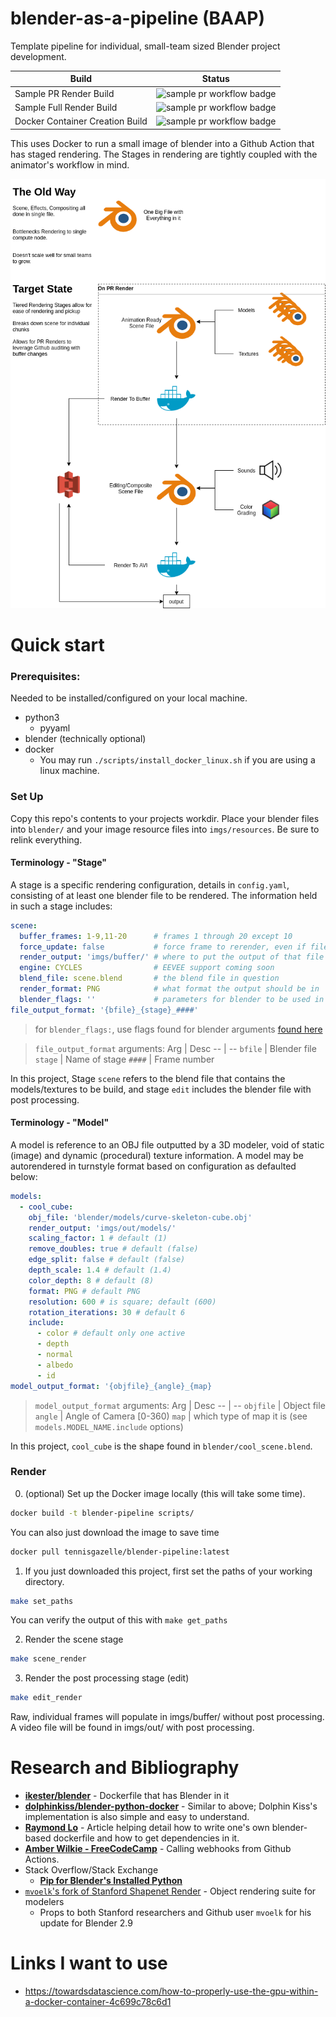 # blender-as-a-pipeline (BAAP)

Template pipeline for individual, small-team sized Blender project development.

Build | Status
 -- | -- 
Sample PR Render Build |  ![sample pr workflow badge](https://github.com/TennisGazelle/blender-pipeline/workflows/.github/workflows/pr_render.yml/badge.svg)
Sample Full Render Build | ![sample pr workflow badge](https://github.com/TennisGazelle/blender-pipeline/workflows/.github/workflows/render.yml/badge.svg)
Docker Container Creation Build | ![sample pr workflow badge](https://github.com/TennisGazelle/blender-pipeline/workflows/.github/workflows/docker.yml/badge.svg)


This uses Docker to run a small image of blender into a Github Action that has staged rendering.
The Stages in rendering are tightly coupled with the animator's workflow in mind.

![Diagram of Blender Pipeline](docs/blender-pipeline-flowchart.png)

# Quick start

### Prerequisites:
Needed to be installed/configured on your local machine.
 - python3
    - pyyaml
 - blender (technically optional)
 - docker
    - You may run `./scripts/install_docker_linux.sh` if you are using a linux machine.


### Set Up
Copy this repo's contents to your projects workdir.
Place your blender files into `blender/` and your image resource files into `imgs/resources`.  Be sure to relink everything.

#### Terminology - "Stage"
A stage is a specific rendering configuration, details in `config.yaml`, consisting of at least one blender file to be rendered.
The information held in such a stage includes:

```yaml
scene:
  buffer_frames: 1-9,11-20      # frames 1 through 20 except 10
  force_update: false           # force frame to rerender, even if file exists
  render_output: 'imgs/buffer/' # where to put the output of that file
  engine: CYCLES                # EEVEE support coming soon
  blend_file: scene.blend       # the blend file in question
  render_format: PNG            # what format the output should be in
  blender_flags: ''             # parameters for blender to be used in the docker call
file_output_format: '{bfile}_{stage}_####'
```

> for `blender_flags:`, use flags found for blender arguments [found here](https://docs.blender.org/manual/en/latest/advanced/command_line/arguments.html)

> `file_output_format` arguments:
> Arg | Desc
> -- | --
> `bfile` | Blender file
> `stage` | Name of stage
> `####` | Frame number

In this project, Stage `scene` refers to the blend file that contains the models/textures to be build, and stage `edit` includes the blender file with post processing.

#### Terminology - "Model"
A model is reference to an OBJ file outputted by a 3D modeler, void of static (image) and dynamic (procedural) texture information.  A model may be autorendered in turnstyle format based on configuration as defaulted below:

```yaml
models:
  - cool_cube:
    obj_file: 'blender/models/curve-skeleton-cube.obj'
    render_output: 'imgs/out/models/'
    scaling_factor: 1 # default (1)
    remove_doubles: true # default (false)
    edge_split: false # default (false)
    depth_scale: 1.4 # default (1.4)
    color_depth: 8 # default (8)
    format: PNG # default PNG
    resolution: 600 # is square; default (600)
    rotation_iterations: 30 # default 6
    include:
      - color # default only one active
      - depth
      - normal
      - albedo
      - id
model_output_format: '{objfile}_{angle}_{map}
```

> `model_output_format` arguments:
> Arg | Desc
> -- | --
> `objfile` | Object file
> `angle` | Angle of Camera [0-360)
> `map` | which type of map it is (see `models.MODEL_NAME.include` options)

In this project, `cool_cube` is the shape found in `blender/cool_scene.blend`. 

### Render
0. (optional) Set up the Docker image locally (this will take some time).
```bash
docker build -t blender-pipeline scripts/
```

You can also just download the image to save time
```bash
docker pull tennisgazelle/blender-pipeline:latest
```

1. If you just downloaded this project, first set the paths of your working directory.

```bash
make set_paths
```

You can verify the output of this with `make get_paths`

2. Render the scene stage
```bash
make scene_render
```

3. Render the post processing stage (edit)
```bash
make edit_render
```

Raw, individual frames will populate in imgs/buffer/ without post processing.
A video file will be found in imgs/out/ with post processing.


# Research and Bibliography
 - [**ikester/blender**](https://hub.docker.com/r/ikester/blender) - Dockerfile that has Blender in it
 - [**dolphinkiss/blender-python-docker**](https://github.com/dolphinkiss/blender-python-docker/blob/master/Dockerfile) - Similar to above; Dolphin Kiss's implementation is also simple and easy to understand.
 - [**Raymond Lo**](https://dis.co/blog/build-a-blender-docker-container-for-distributing-rendering/) - Article helping detail how to write one's own blender-based dockerfile and how to get dependencies in it.
 - [**Amber Wilkie - FreeCodeCamp**](https://www.freecodecamp.org/news/how-to-use-github-actions-to-call-webhooks/) - Calling webhooks from Github Actions.
 - Stack Overflow/Stack Exchange
    - [**Pip for Blender's Installed Python**](https://blender.stackexchange.com/questions/56011/how-to-install-pip-for-blenders-bundled-python)
 - [`mvoelk`'s fork of Stanford Shapenet Render](https://github.com/mvoelk/stanford-shapenet-renderer) - Object rendering suite for modelers
   - Props to both Stanford researchers and Github user `mvoelk` for his update for Blender 2.9

# Links I want to use
 - https://towardsdatascience.com/how-to-properly-use-the-gpu-within-a-docker-container-4c699c78c6d1
 